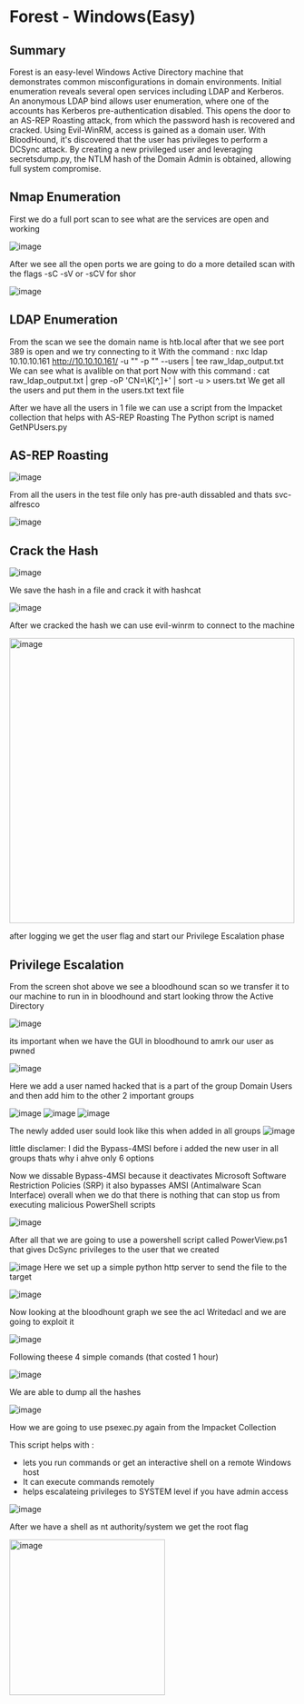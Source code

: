 # Forest - Windows(Easy)
## Summary
Forest is an easy-level Windows Active Directory machine that demonstrates common misconfigurations in domain environments. Initial enumeration reveals several open services including LDAP and Kerberos. An anonymous LDAP bind allows user enumeration, where one of the accounts has Kerberos pre-authentication disabled. This opens the door to an AS-REP Roasting attack, from which the password hash is recovered and cracked. Using Evil-WinRM, access is gained as a domain user. With BloodHound, it's discovered that the user has privileges to perform a DCSync attack. By creating a new privileged user and leveraging secretsdump.py, the NTLM hash of the Domain Admin is obtained, allowing full system compromise.
## Nmap Enumeration
First we do a full port scan to see what are the services are open and working

![image](https://github.com/user-attachments/assets/005abea6-ac93-4db7-a95a-896693a137b4)

After we see all the open ports we are going to do a more detailed scan with the flags -sC -sV or -sCV for shor

![image](https://github.com/user-attachments/assets/4834df4c-5930-4343-82e5-30495de11e51)
## LDAP Enumeration
From the scan we see the domain name is htb.local after that we see port 389 is open and we try connecting to it
With the command :
nxc ldap 10.10.10.161 http://10.10.10.161/ -u "" -p "" --users | tee raw_ldap_output.txt
We can see what is avalible on that port 
Now with this command :
cat raw_ldap_output.txt | grep -oP 'CN=\K[^,]+' | sort -u > users.txt
We get all the users and put them in the users.txt text file

After we have all the users in 1 file we can use a script from the Impacket collection that helps with AS-REP Roasting
The Python script is named GetNPUsers.py

## AS-REP Roasting

![image](https://github.com/user-attachments/assets/a10f772d-46ee-4325-b724-d8e821479d6d)

From all the users in the test file only has pre-auth dissabled and thats svc-alfresco

![image](https://github.com/user-attachments/assets/a378b1f3-3628-4325-b510-7df29c82ebf4)


## Crack the Hash
![image](https://github.com/user-attachments/assets/2c2caea9-869f-40e6-b328-2246d0b78086)

We save the hash in a file and crack it with hashcat

![image](https://github.com/user-attachments/assets/89fde8bb-75a8-4a4d-8171-63c11ad39187)

After we cracked the hash we can use evil-winrm to connect to the machine

<img width="502" alt="image" src="https://github.com/user-attachments/assets/88e5e96a-62de-49ae-a8dc-37fefe060566" />

after logging we get the user flag and start our Privilege Escalation phase

## Privilege Escalation

From the screen shot above we see a bloodhound scan so we transfer it to our machine to run in in bloodhound and start looking throw the Active Directory

![image](https://github.com/user-attachments/assets/2c1b7131-79e3-4fd8-a14e-38f06ba2aa67)

its important when we have the GUI in bloodhound to amrk our user as pwned

![image](https://github.com/user-attachments/assets/ddda7ad5-dc5b-495c-b616-68c241db16c2)

Here we add a user named hacked that is a part of the group Domain Users and then add him to the other 2 important groups

![image](https://github.com/user-attachments/assets/a5e43f20-4acc-4bd4-8f19-b8abeef0bc69)
![image](https://github.com/user-attachments/assets/bc0e8273-1167-40c2-ad3c-b46de8cde78a)
![image](https://github.com/user-attachments/assets/b48887e8-5449-440e-b7f7-0c904d2a814a)

The newly added user sould look like this when added in all groups
![image](https://github.com/user-attachments/assets/eb5062bb-844b-4869-a919-a7c226085be3)

little disclamer: I did the Bypass-4MSI before i added the new user in all groups thats why i ahve only 6 options

Now we dissable Bypass-4MSI because it deactivates Microsoft Software Restriction Policies (SRP) it also bypasses  AMSI (Antimalware Scan Interface) overall when we do that there is nothing that can stop us from executing malicious PowerShell scripts

![image](https://github.com/user-attachments/assets/ef7004bb-af05-43cc-a881-3b6e254a1be7)

After all that we are going to use a powershell script called PowerView.ps1 that gives DcSync privileges to the user that we created

![image](https://github.com/user-attachments/assets/7837b8b7-d28a-48ae-8762-f1b7cac2e2f2)
Here we set up a simple python http server to send the file to the target

![image](https://github.com/user-attachments/assets/87306b94-2910-4865-b814-548ae9cfacf3)


Now looking at the bloodhount graph we see the acl Writedacl and we are going to exploit it

![image](https://github.com/user-attachments/assets/96dced91-5867-458a-8907-9731553fa520)

Following theese 4 simple comands (that costed 1 hour)

![image](https://github.com/user-attachments/assets/672ae813-13cb-4be4-ae42-7f4f2ec1f951)

We are able to dump all the hashes 

![image](https://github.com/user-attachments/assets/f1fcbd1a-3380-4480-9562-fbf832b20fc9)

Нow we are going to use psexec.py again from the Impacket Collection

This script helps with :
- lets you run commands or get an interactive shell on a remote Windows host
- It can execute commands remotely
- helps escalateing privileges to SYSTEM level if you have admin access

![image](https://github.com/user-attachments/assets/1bbb62be-741e-429b-b9c8-3937944aaf0c)

After we have a shell as nt authority/system we get the root flag

<img width="274" alt="image" src="https://github.com/user-attachments/assets/07395813-265d-41a0-9272-9a6bcae34f77" />






